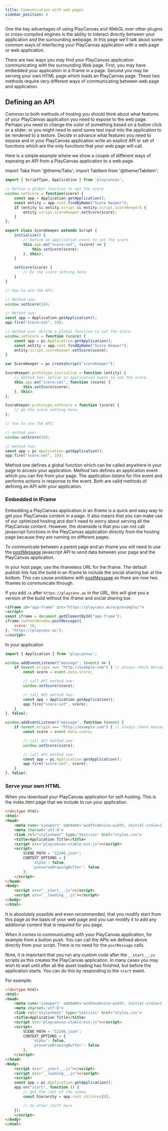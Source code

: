 ```yaml
---
title: Communication with web pages
sidebar_position: 4
---
```


One the key advantages of using PlayCanvas and WebGL over other plugins or cross-compiled engines is the ability to interact directly between your application and the surrounding webpage. In this page we'll talk about some common ways of interfacing your PlayCanvas application with a web page or web application.

There are two ways you may find your PlayCanvas application communicating with the surrounding Web page. First, you may have embedded your application in a iframe in a page. Second you may be serving your own HTML page which loads an PlayCanvas page. These two methods require very different ways of communicating between web page and application.

## Defining an API

Common to both methods of hosting you should think about what features of your PlayCanvas application you need to expose to the web page. Perhaps you need to change the color of something based on a button click or a slider; or you might need to send some text input into the application to be rendered to a texture. Decide in advance what features you need to expose and in your PlayCanvas application write an explicit API or set of functions which are the only functions that your web page will call.

Here is a simple example where we show a couple of different ways of exposing an API from a PlayCanvas application to a web page.

import Tabs from '@theme/Tabs';
import TabItem from '@theme/TabItem';

<Tabs defaultValue="classic" groupId='script-code'>
<TabItem  value="esm" label="ESM">

```javascript
import { ScriptType, Application } from 'playcanvas';

// Define a global function to set the score
window.setScore = function(score) {
    const app = Application.getApplication();
    const entity = app.root.findByName("Score Keeper");
    if (entity && entity.script && entity.script.scoreKeeper) {
        entity.script.scoreKeeper.setScore(score);
    }
};

export class ScoreKeeper extends Script {
    initialize() {
        // Define an application event to set the score
        this.app.on("score:set", (score) => {
            this.setScore(score);
        }, this);
    }

    setScore(score) {
        // Do the score setting here.
    }
}

// How to use the API:

// Method one:
window.setScore(10);

// Method two:
const app = Application.getApplication();
app.fire("score:set", 10);
```

</TabItem>
<TabItem value="classic" label="Classic">

```javascript
// method one: define a global function to set the score
window.setScore = function (score) {
    const app = pc.Application.getApplication();
    const entity = app.root.findByName("Score Keeper");
    entity.script.scoreKeeper.setScore(score);
}

var ScoreKeeper = pc.createScript("scoreKeeper");

ScoreKeeper.prototype.initialize = function (entity) {
    // method two: define an application event to set the score
    this.app.on("score:set", function (score) {
        this.setScore(score);
    }, this);
};

ScoreKeeper.prototype.setScore = function (score) {
    // do the score setting here.
};

// how to use the API:

// method one:
window.setScore(10);

// method two:
const app = pc.Application.getApplication();
app.fire("score:set", 10);
```

</TabItem>
</Tabs>

Method one defines a global function which can be called anywhere in your page to access your application. Method two defines an application event which you can fire from your page. The application listens for this event and performs actions in response to the event. Both are valid methods of defining an API with your application.

### Embedded in IFrame

Embedding a PlayCanvas application in an iframe is a quick and easy way to get your PlayCanvas content in a page. It also means that you can make use of our optimized hosting and don't need to worry about serving all the PlayCanvas content. However, the downside is that you can not call javascript functions in the PlayCanvas application directly from the hosting page because they are running on different pages.

To communicate between a parent page and an iframe you will need to use the [postMessage][1] javascript API to send data between your page and the PlayCanvas application.

In your host page, use the iframeless URL for the iframe. The default publish link has the build in an iframe to include the social sharing bar at the bottom. This can cause problems with [postMessage][1] as there are now two iframes to communicate through.

If you add `/e` after `https://playcanv.as` in the URL, this will give you a version of the build without the iframe and social sharing bar.

```html
<iframe id="app-frame" src="https://playcanv.as/e/p/example/">
<script>
const iframe = document.getElementById("app-frame");
iframe.contentWindow.postMessage({
    score: 10,
}, "https://playcanv.as");
</script>
```

In your application

<Tabs defaultValue="classic" groupId='script-code'>
<TabItem  value="esm" label="ESM">

```javascript
import { Application } from 'playcanvas';

window.addEventListener("message", (event) => {
    if (event.origin === "http://example.com") { // always check message came from your website
        const score = event.data.score;

        // call API method one:
        window.setScore(score);

        // call API method two:
        const app = Application.getApplication();
        app.fire("score:set", score);
    }
}, false);
```

</TabItem>
<TabItem value="classic" label="Classic">

```javascript
window.addEventListener("message", function (event) {
    if (event.origin === "http://example.com") { // always check message came from your website
        const score = event.data.score;

        // call API method one:
        window.setScore(score);

        // call API method two:
        const app = pc.Application.getApplication();
        app.fire("score:set", score);
    }
}, false);
```

</TabItem>
</Tabs>

### Serve your own HTML

When you download your PlayCanvas application for self-hosting. This is the index.html page that we include to run your application.

```html
<!doctype html>
<html>
<head>
    <meta name='viewport' content='width=device-width, initial-scale=1, maximum-scale=1, minimum-scale=1, user-scalable=no'>
    <meta charset='utf-8'>
    <link rel="stylesheet" type="text/css" href="styles.css">
    <title>Application Title</title>
    <script src="playcanvas-stable.min.js"></script>
    <script>
        SCENE_PATH = "12346.json";
        CONTEXT_OPTIONS = {
            'alpha': false,
            'preserveDrawingBuffer': false
        };
    </script>
</head>
<body>
    <script src="__start__.js"></script>
    <script src="__loading__.js"></script>
</body>
</html>
```

It is absolutely possible and even recommended, that you modify start from this page as the basis of your web page and you can modify it to add any additional content that is required for you page.

When it comes to communicating with your PlayCanvas application, for example from a button push. You can call the APIs we defined above directly from your script. There is no need for the `postMessage` calls.

Note, it is important that you run any custom code after the `__start__.js` scripts as this creates the PlayCanvas application. In many cases you may wish to wait until after all the asset loading has finished, but before the application starts. You can do this by responding to the `start` event.

For example:

```html
<!doctype html>
<html>
<head>
    <meta name='viewport' content='width=device-width, initial-scale=1, maximum-scale=1, minimum-scale=1, user-scalable=no'>
    <meta charset='utf-8'>
    <link rel="stylesheet" type="text/css" href="styles.css">
    <title>Application Title</title>
    <script src="playcanvas-stable.min.js"></script>
    <script>
        SCENE_PATH = "12346.json";
        CONTEXT_OPTIONS = {
            'alpha': false,
            'preserveDrawingBuffer': false
        };
    </script>
</head>
<body>
    <script src="__start__.js"></script>
    <script src="__loading__.js"></script>
    <script>
    const app = pc.Application.getApplication();
    app.on("start", function () {
        // get the root of the scene.
        const hierarchy = app.root.children[0];

        // do other stuff here
    });
    </script>
</body>
</html>
```

[1]: https://developer.mozilla.org/en-US/docs/Web/API/Window/postMessage
